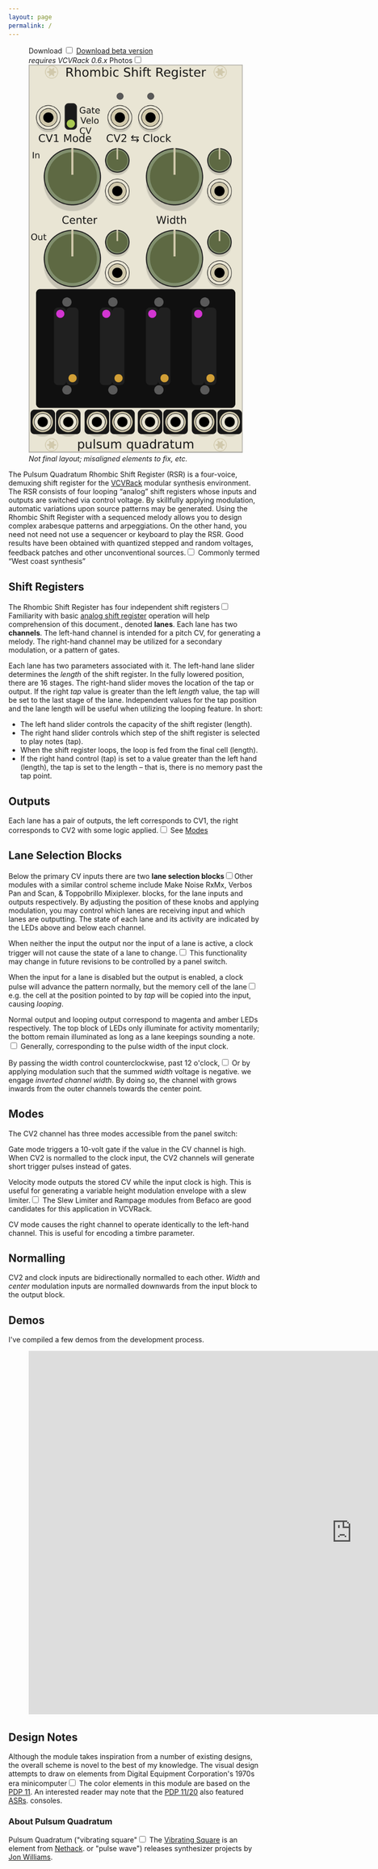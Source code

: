 ```yaml
---
layout: page
permalink: /
---
```


<figure>
  <label for="mn-download" class="margin-toggle">Download</label>
  <input type="checkbox" id="mn-download" class="margin-toggle">
  <span class="marginnote">
  <a href="https://github.com/bongozone/bongozone.github.io/releases">Download beta version</a><br>
  <em class="">requires VCVRack 0.6.x</em>
  </span>
  <label for="mn-exports-imports" class="margin-toggle">Photos</label><input type="checkbox" id="mn-exports-imports" class="margin-toggle"><span class="marginnote">
  <img src="images/rsr-beta-1.png" alt="Rhombic Shift Register β 1">
  <br>
  <em>Not final layout; misaligned elements to fix, etc.</em>
  </span>
</figure>

<p>
The Pulsum Quadratum <span class="newthought">Rhombic Shift Register</span> (RSR) is a four-voice, demuxing shift
register for the <a href="http://www.vcvrack.com/">VCVRack</a> modular synthesis environment.
The RSR consists of four looping “analog” shift registers whose inputs and outputs are
switched via control voltage.
By skillfully applying modulation, automatic variations upon
source patterns may be generated. Using the Rhombic Shift Register with a sequenced melody allows you to
design complex arabesque patterns and arpeggiations.
On the other hand, you need not need not use a sequencer or keyboard
to play the RSR. Good results have been obtained with quantized stepped and random voltages,
feedback patches and other unconventional sources.<label for="sn-westcoast" class="margin-toggle sidenote-number"></label><input type="checkbox" id="sn-westcoast" class="margin-toggle">
<span class="sidenote">
 Commonly termed “West coast synthesis”
</span>
</p>

## Shift Registers

The Rhombic Shift Register has four independent shift
 registers<label for="sn-asr" class="margin-toggle sidenote-number"></label><input type="checkbox" id="sn-asr" class="margin-toggle"><span class="sidenote">Familiarity with basic <a href="https://sites.google.com/site/westcoastsynthesis/asr">analog shift register</a> operation will help comprehension of this document.</span>,
 denoted <strong>lanes</strong>. Each lane
has two <strong>channels</strong>. The left-hand channel is intended for a pitch CV, for generating a melody.
The right-hand channel may be utilized for a secondary modulation, or a pattern of gates.

Each lane has two parameters associated with it. The left-hand lane slider determines
the <em>length</em> of the shift register. In the fully lowered position, there are 16
stages. The right-hand slider moves the location of the tap or output. If the right <em>tap</em>
value is greater than the left <em>length</em> value, the tap will be set to the last stage
of the lane. Independent values for the tap position and the lane length will be
useful when utilizing the looping feature. In short:

* The left hand slider controls the capacity of the shift register (length).
* The right hand slider controls which step of the shift register is selected to play notes (tap).
* When the shift register loops, the loop is fed from the final cell (length).
* If the right hand control (tap) is set to a value greater than the left hand (length), the tap is set to the length – that is, there is no memory past the tap point.

## Outputs

Each lane has a pair of outputs, the left corresponds to CV1, the right corresponds
to CV2 with some logic applied.<label for="sn-seemodes" class="margin-toggle sidenote-number"></label><input type="checkbox" id="sn-seemodes" class="margin-toggle"><span class="sidenote">
  See <a href="#modes">Modes</a>
</span>


## Lane Selection Blocks

Below the primary CV inputs there are two <strong>lane selection blocks</strong><label for="sn-ps" class="margin-toggle sidenote-number"></label><input type="checkbox" id="sn-ps" class="margin-toggle"><span class="sidenote">Other modules with a similar control scheme include Make Noise RxMx, Verbos Pan and Scan, &amp; Toppobrillo Mixiplexer.</span>
blocks, for the lane inputs and outputs respectively. By adjusting the position of these knobs and applying
modulation, you may control which lanes are receiving input and which lanes are outputting.
The state of each lane and its activity are indicated by the LEDs above and below each channel.

When neither the input the output nor the input of a lane is active, a clock trigger
will not cause the state of a lane to change.<label for="sn-muted" class="margin-toggle sidenote-number"></label><input type="checkbox" id="sn-muted" class="margin-toggle"><span class="sidenote">
  This functionality may change in future revisions to be controlled by a panel switch.
</span>

When the input for a lane is disabled but the output is enabled, a clock pulse
will advance the pattern normally, but the memory cell of the lane<label for="sn-looping" class="margin-toggle sidenote-number"></label><input type="checkbox" id="sn-looping" class="margin-toggle"><span class="sidenote">
e.g. the cell at the position pointed to by <em>tap</em>
</span> will be
copied into the input, causing <em>looping</em>.

Normal output and looping output correspond to magenta and amber LEDs respectively.
The top block of LEDs only illuminate for activity momentarily; the bottom remain illuminated
as long as a lane keepings sounding a note.<label for="sn-neg" class="margin-toggle sidenote-number"></label><input type="checkbox" id="sn-neg" class="margin-toggle"><span class="sidenote">
  Generally, corresponding to the pulse width of the input clock.
</span>


By passing the width control counterclockwise, past 12 o'clock,<label for="sn-neg" class="margin-toggle sidenote-number"></label><input type="checkbox" id="sn-neg" class="margin-toggle"><span class="sidenote">
  Or by applying modulation such that the summed <em>width</em> voltage is negative.
</span>
we engage <em>inverted channel width</em>. By doing so, the channel with grows inwards from
the outer channels towards the center point.

## Modes

The CV2 channel has three modes accessible from the panel switch:

<span class="newthought">Gate</span> mode triggers a 10-volt gate if the value
in the CV channel is high. When CV2 is normalled to the clock input, the CV2 channels
will generate short trigger pulses instead of gates.

<span class="newthought">Velocity</span> mode outputs the stored CV while the
input clock is high. This is useful for generating a variable height modulation
envelope with a slew limiter.<label for="sn-befaco" class="margin-toggle sidenote-number"></label><input type="checkbox" id="sn-befaco" class="margin-toggle"><span class="sidenote">
    The Slew Limiter and Rampage modules from Befaco are good candidates for this application in VCVRack.
</span>

<span class="newthought">CV</span> mode causes the right channel to operate identically
to the left-hand channel. This is useful for encoding a timbre parameter.

## Normalling

CV2 and clock inputs are bidirectionally normalled to each other.
<em>Width</em> and <em>center</em> modulation inputs are normalled downwards
from the input block to the output block.

## Demos

I've compiled a few demos from the development process.

<figure class="iframe-wrapper fullwidth">
<iframe width="1280" height="720" src="https://www.youtube-nocookie.com/embed/videoseries?list=PLXG1DTcPHByw0bAFYJRXT4XNtOtAl_J2o" frameborder="0" allow="autoplay; encrypted-media" allowfullscreen></iframe>
</figure>

## Design Notes

Although the module takes inspiration from a number of existing designs, the overall
scheme is novel to the best of my knowledge. The visual design attempts to draw on
 elements from Digital Equipment Corporation's 1970s era minicomputer<label for="sn-dec" class="margin-toggle sidenote-number"></label><input type="checkbox" id="sn-dec" class="margin-toggle"><span class="sidenote">
  The color elements in this module are based on the <a href="https://en.wikipedia.org/wiki/PDP-11">PDP 11</a>.
  An interested reader may note that the <a href="http://gunkies.org/wiki/PDP-11/20">PDP 11/20</a> also featured <a href="http://gunkies.org/wiki/ASR33">ASRs</a>.
 </span>
 consoles.

### About Pulsum Quadratum

Pulsum Quadratum ("vibrating square"<label for="sn-vs" class="margin-toggle sidenote-number"></label><input type="checkbox" id="sn-vs" class="margin-toggle">
<span class="sidenote">
  The <a href="https://nethackwiki.com/wiki/Vibrating_square">Vibrating Square</a>
  is an element from <a href="https://en.wikipedia.org/wiki/NetHack">Nethack</a>.
</span>
 or "pulse wave") releases synthesizer
projects by <a href="https://jonwillia.ms/">Jon Williams</a>.

<!--
<ul>
  {% for post in site.posts %}
    <li>
      <a href="{{ post.url }}">{{ post.title }}</a>
      <span class="date">({{ post.date | date_to_string }})</span>
      {{ post.content}}
    </li>
  {% endfor %}
</ul>
-->
